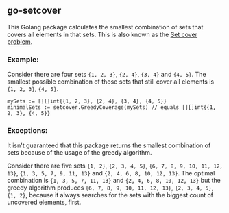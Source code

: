 ## go-setcover

This Golang package calculates the smallest combination of sets that covers all elements in that sets. This is also known as the [Set cover problem](https://en.wikipedia.org/wiki/Set_cover_problem).

### Example: 

Consider there are four sets `{1, 2, 3}`, `{2, 4}`, `{3, 4}` and `{4, 5}`. The smallest possible combination of those sets that still cover all elements is `{1, 2, 3}`, `{4, 5}`.

```golang
mySets := [][]int{{1, 2, 3}, {2, 4}, {3, 4}, {4, 5}}
minimalSets := setcover.GreedyCoverage(mySets) // equals [][]int{{1, 2, 3}, {4, 5}}
```

### Exceptions:

It isn't guaranteed that this package returns the smallest combination of sets because of the usage of the greedy algorithm.

Consider there are five sets `{1, 2}`, `{2, 3, 4, 5}`, `{6, 7, 8, 9, 10, 11, 12, 13}`, `{1, 3, 5, 7, 9, 11, 13}` and `{2, 4, 6, 8, 10, 12, 13}`.
The optimal combination is `{1, 3, 5, 7, 11, 13}` and `{2, 4, 6, 8, 10, 12, 13}` but the greedy algorithm produces `{6, 7, 8, 9, 10, 11, 12, 13}`, `{2, 3, 4, 5}`, `{1, 2}`, 
because it always searches for the sets with the biggest count of uncovered elements, first.